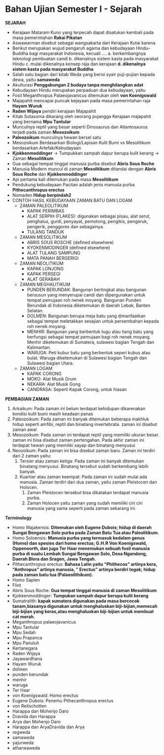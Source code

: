 # Bahan Ujian Semester I - Sejarah

**SEJARAH**
- Kerajaan Mataram Kuno yang terpecah dapat disatukan kembali pada masa pemerintahan **Rakai Pikatan**
- Aswawarman disebut sebagai wangsakarta dari Kerajaan Kutai karena  
- Berikut merupakan wujud pengaruh agama dan kebudayaan Hindu–Buddha bagi masyarakat Indonesia, kecuali ….
    a. berkembangnya teknologi pembuatan candi
    b. dikenalnya sistem kasta pada masyarakat Hindu
    c. mulai dikenalnya konsep raja dan kerajaan
    **d. dikenalnya sistem kasta pada masyarakat Buddha**
- Salah satu bagian dari kitab Weda yang berisi syair puji-pujian kepada dewa, yaitu **samaweda**
- Akulturasi **Penggabungan 2 budaya tanpa menghilangkan adat**
- Kebudayaan Hindu merupakan perpaduan dua kebudayaan, yaitu
- Fosil Meganthropus Palaeojavanicus ditemukan oleh **von Koenigswald**
- Majapahit mencapai puncak kejayaan pada masa pemerintahan raja **Hayam Wuruk**
- **Raden Wijaya** pendiri kerajaan Majapahit
- Kitab Sutasoma dikarang oleh seorang pujangga Kerajaan majapahit yang bernama **Mpu Tantular**
- Munculnya reptil yang besar seperti Dinosaurus dan Atlantosaurus terjadi pada zaman **Mesozoikum**
- **Paleozoikum** munculnya hewan bersel satu
- Mesozoikum Berdasarkan Biologi/Lapisan Kulit Bumi vs  Mesolitikum berdasarkan Artefak/Kebudayaan
- **Kjokkenmoddinger** -> Tumpukkan sampah dapur berupa kulit kerang -> Zaman **Mesolitikum**
- Gua sebagai tempat tinggal manusia purba disebut **Abris Sous Roche**
- Manusia Modern muncul di zaman **Mesolitikum** ditandai dengan **Abris Sous Roche** dan **Kjokkenmoddinger**
- Api pertama kali ditemukan pada masa **Mesolitikum**
- Pendukung kebudayaan Pacitan adalah jenis manusia purba **Pithecanthropus erectus**
- Nomaden **Hidup berpindah2**
- CONTOH HASIL KEBUDAYAAN ZAMAN BATU DAN LOGAM
    - ZAMAN PALEOLITIKUM
        - KAPAK PERIMBAS
        - ALAT SERPIH (FLAKES): digunakan sebagai pisau, alat serut, penghalus, gurdi, penyayat, pemotong, pengikis, pengeruk, pengerik, penggores dan sebagainya.
        - TULANG TANDUK
    - ZAMAN MESOLITIKUM
        - ABRIS SOUS ROSCHE (defined elsewhere)
        - KYOKENMODINGER (defined elsewhere)
        - ALAT TULANG SAMPUNG
        - MATA PANAH BERGERIGI
    - ZAMAN NEOLITIKUM
        - KAPAK LONJONG
        - KAPAK PERSEGI
        - ALAT GERABAH
    - ZAMAN MEGHALITIKUM
        - PUNDEN BERUNDAK: Bangunan bertingkat atau bangunan bersusun yang menyerupai candi dan dipergunakan untuk tempat pemujaan roh nenek moyang. Bangunan Punden Berundak di Indonesia diketemukan di daerah Lebak, Banten Selatan.
        - DOLMEN: Bangunan berupa meja batu yang dimanfaatkan sebagai tempat meletakkan sesajian untuk persembahan kepada roh nenek moyang.
        - MENHIR: Bangunan yang berbentuk tugu atau tiang batu yang berfungsi sebagai tempat pemujaan bagi roh nenek moyang. Menhir diketemukan di Sumatera, sulawesi bagian Tengah dan Kalimantan.
        - WARUGA: Peti kubur batu yang berbentuk seperi kubus atau bulat. Waruga diketemukan di Sulawesi bagian Tengah dan Sulawesi bagian Utara.
    - ZAMAN LOGAM
        - KAPAK CORONG
        - MOKO: Alat Musik Drum
        - NEKARA: Alat Musik Gong
        - CANDRASA: Seperti Kapak Corong, untuk hiasan

**PEMBAGIAN ZAMAN**
1. Arkaikum: Pada zaman ini belum terdapat kehidupan dikarenakan kondisi kulit bumi masih keadaan panas
2. Paleozoikum: Pada zaman ini banyak ditemukan beberapa makhluk hidup seperti amfibi, reptil dan binatang invertebrata. zaman ini disebut zaman awal
3. Mesozoikum: Pada zaman ini terdapat reptil yang memiliki ukuran besar. zaman ini bisa disebut zaman pertengahan. Pada akhir zaman ini terdapat hewan yang memiliki sayap dan binatang menyusui
4. Neozoikum: Pada zaman ini bisa disebut zaman baru. Zaman ini terdiri dari 2 zaman yaitu:
    1. Tersier atau zaman ketiga: Pada zaman ini banyak ditemukan binatang menyusui. Binatang tersebut sudah berkembang lebih banyak.
    2. Kuartier atau zaman keempat: Pada zaman ini sudah mulai ada manusia. Zaman terdiri dari dua zaman, yaitu zaman Pleistocen dan Holocen.
        1. Zaman Pleistocen tersebut bisa dikatakan terdapat manusia purba.
        2. Zaman Holocen yaitu zaman yang sudah memiliki ciri ciri manusia yang sama seperti pada zaman sekarang ini.

**Terminology**
- Homo Wajakensis: **Ditemukan oleh Eugene Dubois;  hidup di daerah Sungai Bengawan Solo purba pada Zaman Batu Tua atau Paleolitikum.**
- Homo Soloensis: **Manusia purba yang termasuk kedalam genus (Homo) dan spesies dari homo erectus; G.H.R Von Koenigswald, Oppenoorth, dan juga Ter Haar menemukan sebuah fosil manusia purba di suatu Lembah Sungai Bengawan Solo, Desa Ngandong, Daerah Blora dan Sragen, Jawa Tengah.**
- Pithecanthropus erectus: **Bahasa Latin yaitu “Phithecos” artinya kera, “Anthropus” artinya manusia, ” Erectus” artinya berdiri tegak; hidup pada zaman batu tua (Palaeolithikum).**
- Homo Sapien
- Flint
- Abris Sous Roche: **Gua tempat tinggal manusia di zaman Mesolitikum**
- Kjokkenmoddinger: **Tumpukan sampah dapur berupa kulit kerang**
- Sumatralith: **kapak sumatera digunakan pada masa bercocok tanam,biasanya digunakan untuk menghaluskan biji-bijian,memecah biji-bijian yang keras,atau menghaluskan biji-bijian untuk membuat cat merah.**
- Meganthropus palaeojavanicus
- Mpu Tantular
- Mpu Sedah
- Mpu Prapanca
- Mpu Panuluh
- Kertanegara
- Raden Wijaya
- Jayawardhana
- Hayam Wuruk
- dolmen
- punden berundak
- menhir
- waruga
- Ter Haar
- von Koenigswald: Homo erectus
- Eugene Dubois: Penemu Pithecanthropus erectus
- von Reitschotten
- Harappa dan Mohenjo Daro
- Dravida dan Harappa
- Arya dan Mohenjo Daro
- Harappa dan AryaDravida dan Arya
- regweda
- samaweda
- yajurweda
- atharwaweda